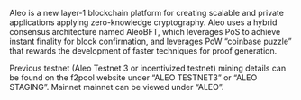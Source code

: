 Aleo is a new layer-1 blockchain platform for creating scalable and private applications applying zero-knowledge cryptography. Aleo uses a hybrid consensus architecture named AleoBFT, which leverages PoS to achieve instant finality for block confirmation, and leverages PoW “coinbase puzzle” that rewards the development of faster techniques for proof generation.

Previous testnet (Aleo Testnet 3 or incentivized testnet) mining details can be found on the f2pool website under “ALEO TESTNET3” or “ALEO STAGING”. Mainnet mainnet can be viewed under “ALEO”.
